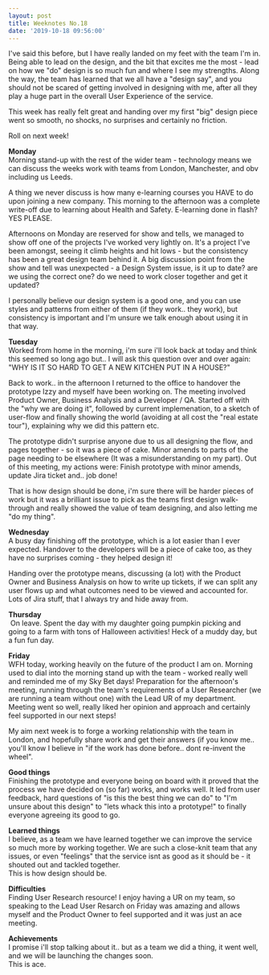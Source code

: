 ```yaml
---
layout: post
title: Weeknotes No.18
date: '2019-10-18 09:56:00'
---
```

I've said this before, but I have really landed on my feet with the team I'm in. Being able to lead on the design, and the bit that excites me the most - lead on how we "do" design is so much fun and where I see my strengths.
Along the way, the team has learned that we all have a "design say", and you should not be scared of getting involved in designing with me, after all they play a huge part in the overall User Experience of the service.

This week has really felt great and handing over my first "big" design piece went so smooth, no shocks, no surprises and certainly no friction.

Roll on next week!

<strong>Monday</strong><br>
Morning stand-up with the rest of the wider team - technology means we can discuss the weeks work with teams from London, Manchester, and obv including us Leeds.

A thing we never discuss is how many e-learning courses you HAVE to do upon joining a new company. This morning to the afternoon was a complete write-off due to learning about Health and Safety.
E-learning done in flash? YES PLEASE.

Afternoons on Monday are reserved for show and tells, we managed to show off one of the projects I've worked very lightly on. It's a project I've been amongst, seeing it climb heights and hit lows - but the consistency has been a great design team behind it.
A big discussion point from the show and tell was unexpected - a Design System issue, is it up to date? are we using the correct one? do we need to work closer together and get it updated?

I personally believe our design system is a good one, and you can use styles and patterns from either of them (if they work.. they work), but consistency is important and I'm unsure we talk enough about using it in that way.

<strong>Tuesday</strong><br>
Worked from home in the morning, i'm sure i'll look back at today and think this seemed so long ago but.. I will ask this question over and over again:
"WHY IS IT SO HARD TO GET A NEW KITCHEN PUT IN A HOUSE?"

Back to work.. in the afternoon I returned to the office to handover the prototype Izzy and myself have been working on. The meeting involved Product Owner, Business Analysis and a Developer / QA.
Started off with the "why we are doing it", followed by current implemenation, to a sketch of user-flow and finally showing the world (avoiding at all cost the "real estate tour"), explaining why we did this pattern etc.

The prototype didn't surprise anyone due to us all designing the flow, and pages together - so it was a piece of cake. Minor amends to parts of the page needing to be elsewhere (It was a misunderstanding on my part).
Out of this meeting, my actions were:
Finish prototype with minor amends, update Jira ticket and.. job done!

That is how design should be done, i'm sure there will be harder pieces of work but it was a brilliant issue to pick as the teams first design walk-through and really showed the value of team designing, and also letting me "do my thing".

<strong>Wednesday</strong><br>
A busy day finishing off the prototype, which is a lot easier than I ever expected.
Handover to the developers will be a piece of cake too, as they have no surprises coming - they helped design it!

Handing over the prototype means, discussing (a lot) with the Product Owner and Business Analysis on how to write up tickets, if we can split any user flows up and what outcomes need to be viewed and accounted for.
Lots of Jira stuff, that I always try and hide away from.

<strong>Thursday</strong><br>
 On leave.
Spent the day with my daughter going pumpkin picking and going to a farm with tons of Halloween activities!
Heck of a muddy day, but a fun fun day.

<strong>Friday</strong><br>
WFH today, working heavily on the future of the product I am on.
Morning used to dial into the morning stand up with the team - worked really well and reminded me of my Sky Bet days!
Preparation for the afternoon's meeting, running through the team's requirements of a User Researcher (we are running a team without one) with the Lead UR of my department.
Meeting went so well, really liked her opinion and approach and certainly feel supported in our next steps!

My aim next week is to forge a working relationship with the team in London, and hopefully share work and get their answers (if you know me.. you'll know I believe in "if the work has done before.. dont re-invent the wheel".

<strong>Good things</strong><br>
Finishing the prototype and everyone being on board with it proved that the process we have decided on (so far) works, and works well. It led from user feedback, hard questions of "is this the best thing we can do" to "I'm unsure about this design" to "lets whack this into a prototype!" to finally everyone agreeing its good to go.

<strong>Learned things</strong><br>
I believe, as a team we have learned together we can improve the service so much more by working together. We are such a close-knit team that any issues, or even "feelings" that the service isnt as good as it should be - it shouted out and tackled together.<br>
This is how design should be.

<strong>Difficulties</strong><br>
Finding User Research resource! I enjoy having a UR on my team, so speaking to the Lead User Resarch on Friday was amazing and allows myself and the Product Owner to feel supported and it was just an ace meeting.

<strong>Achievements</strong><br>
I promise i'll stop talking about it.. but as a team we did a thing, it went well, and we will be launching the changes soon.<br>
This is ace.


